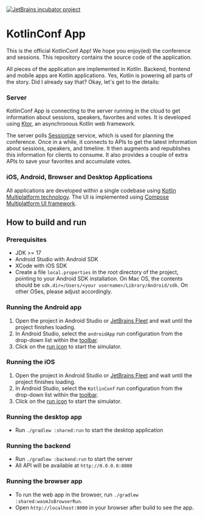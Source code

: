 [![JetBrains incubator project](http://jb.gg/badges/official.svg)](https://confluence.jetbrains.com/display/ALL/JetBrains+on+GitHub) 

# KotlinConf App

This is the official KotlinConf App! We hope you enjoy(ed) the conference and sessions. This repository contains the source code of the application. 

All pieces of the application are implemented in *Kotlin*. Backend, frontend and mobile apps are Kotlin applications.
Yes, Kotlin is powering all parts of the story. Did I already say that? Okay, let's get to the details:

### Server

KotlinConf App is connecting to the server running in the cloud to get information about sessions,
speakers, favorites and votes. It is developed using [Ktor](https://ktor.io), an asynchronous Kotlin web framework.

The server polls [Sessionize](https://sessionize.com) service, which is used for planning the conference. 
Once in a while, it connects to APIs to get the latest information about sessions, speakers, and timeline. 
It then augments and republishes this information for clients to consume. 
It also provides a couple of extra APIs to save your favorites and accumulate votes.

### iOS, Android, Browser and Desktop Applications

All applications are developed within a single codebase using [Kotlin Multiplatform technology](https://kotlinlang.org/docs/multiplatform.html).
The UI is implemented using [Compose Multiplatform UI framework](https://www.jetbrains.com/lp/compose-multiplatform/).

## How to build and run

### Prerequisites
 
 * JDK >= 17 
 * Android Studio with Android SDK
 * XCode with iOS SDK
 * Create a file `local.properties` in the root directory of the project, pointing to your Android SDK installation. On Mac OS, the contents should be `sdk.dir=/Users/<your username>/Library/Android/sdk`. On other OSes, please adjust accordingly.

### Running the Android app

1. Open the project in Android Studio or [JetBrains Fleet](https://www.jetbrains.com/fleet/) and wait until the project finishes loading. 
2. In Android Studio, select the `androidApp` run configuration from the drop-down list within the [toolbar](https://developer.android.com/studio/intro#user-interface).
3. Click on the [run icon](https://developer.android.com/studio/run/rundebugconfig#running) to start the simulator.

### Running the iOS

1. Open the project in Android Studio or [JetBrains Fleet](https://www.jetbrains.com/fleet/) and wait until the project finishes loading.
2. In Android Studio, select the `KotlinConf` run configuration from the drop-down list within the [toolbar](https://developer.android.com/studio/intro#user-interface).
3. Click on the [run icon](https://developer.android.com/studio/run/rundebugconfig#running) to start the simulator.

### Running the desktop app

* Run `./gradlew :shared:run` to start the desktop application
### Running the backend

* Run `./gradlew :backend:run` to start the server
* All API will be available at `http://0.0.0.0:8080`

### Running the browser app

* To run the web app in the browser, run `./gradlew :shared:wasmJsBrowserRun`.
* Open `http://localhost:8000` in your browser after build to see the app.